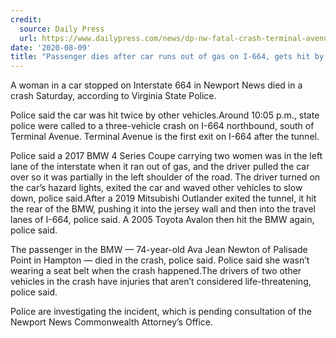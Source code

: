 ```yaml
---
credit:
  source: Daily Press
  url: https://www.dailypress.com/news/dp-nw-fatal-crash-terminal-avenue-20200809-5mleqmhiqrd3rilz3nfbs6vug4-story.html
date: '2020-08-09'
title: "Passenger dies after car runs out of gas on I-664, gets hit by two other vehicles"
---
```

A woman in a car stopped on Interstate 664 in Newport News died in a crash Saturday, according to Virginia State Police.

Police said the car was hit twice by other vehicles.Around 10:05 p.m., state police were called to a three-vehicle crash on I-664 northbound, south of Terminal Avenue. Terminal Avenue is the first exit on I-664 after the tunnel.

Police said a 2017 BMW 4 Series Coupe carrying two women was in the left lane of the interstate when it ran out of gas, and the driver pulled the car over so it was partially in the left shoulder of the road. The driver turned on the car’s hazard lights, exited the car and waved other vehicles to slow down, police said.After a 2019 Mitsubishi Outlander exited the tunnel, it hit the rear of the BMW, pushing it into the jersey wall and then into the travel lanes of I-664, police said. A 2005 Toyota Avalon then hit the BMW again, police said.

The passenger in the BMW — 74-year-old Ava Jean Newton of Palisade Point in Hampton — died in the crash, police said. Police said she wasn’t wearing a seat belt when the crash happened.The drivers of two other vehicles in the crash have injuries that aren’t considered life-threatening, police said.

Police are investigating the incident, which is pending consultation of the Newport News Commonwealth Attorney’s Office.
